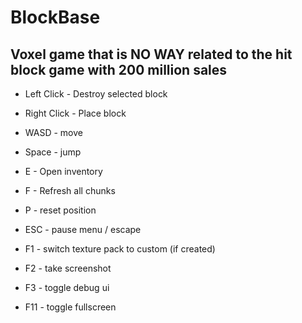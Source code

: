 # BlockBase

## Voxel game that is NO WAY related to the hit block game with 200 million sales

- Left Click - Destroy selected block
- Right Click - Place block
- WASD - move
- Space - jump

- E - Open inventory
- F - Refresh all chunks
- P - reset position

- ESC - pause menu / escape

- F1 - switch texture pack to custom (if created)
- F2 - take screenshot
- F3 - toggle debug ui
- F11 - toggle fullscreen
